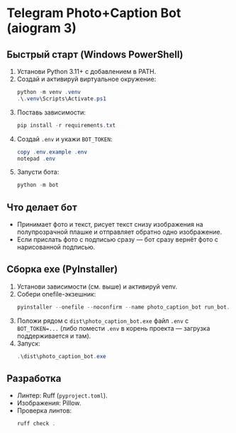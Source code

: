 # Telegram Photo+Caption Bot (aiogram 3)

## Быстрый старт (Windows PowerShell)

1. Установи Python 3.11+ с добавлением в PATH.
2. Создай и активируй виртуальное окружение:
   ```powershell
   python -m venv .venv
   .\.venv\Scripts\Activate.ps1
   ```
3. Поставь зависимости:
   ```powershell
   pip install -r requirements.txt
   ```
4. Создай `.env` и укажи `BOT_TOKEN`:
   ```powershell
   copy .env.example .env
   notepad .env
   ```
5. Запусти бота:
   ```powershell
   python -m bot
   ```

## Что делает бот
- Принимает фото и текст, рисует текст снизу изображения на полупрозрачной плашке и отправляет обратно одно изображение.
- Если прислать фото с подписью сразу — бот сразу вернёт фото с нарисованной подписью.

## Сборка exe (PyInstaller)
1. Установи зависимости (см. выше) и активируй venv.
2. Собери onefile-экзешник:
   ```powershell
   pyinstaller --onefile --noconfirm --name photo_caption_bot run_bot.py
   ```
3. Положи рядом с `dist\photo_caption_bot.exe` файл `.env` с `BOT_TOKEN=...` (либо помести `.env` в корень проекта — загрузка поддерживается и там).
4. Запуск:
   ```powershell
   .\dist\photo_caption_bot.exe
   ```

## Разработка
- Линтер: Ruff (`pyproject.toml`).
- Изображения: Pillow.
- Проверка линтов:
  ```powershell
  ruff check .
  ```
